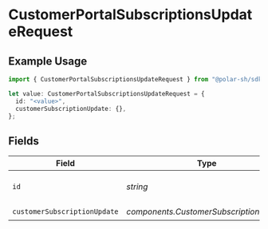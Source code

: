 # CustomerPortalSubscriptionsUpdateRequest

## Example Usage

```typescript
import { CustomerPortalSubscriptionsUpdateRequest } from "@polar-sh/sdk/models/operations/customerportalsubscriptionsupdate.js";

let value: CustomerPortalSubscriptionsUpdateRequest = {
  id: "<value>",
  customerSubscriptionUpdate: {},
};
```

## Fields

| Field                                   | Type                                    | Required                                | Description                             |
| --------------------------------------- | --------------------------------------- | --------------------------------------- | --------------------------------------- |
| `id`                                    | *string*                                | :heavy_check_mark:                      | The subscription ID.                    |
| `customerSubscriptionUpdate`            | *components.CustomerSubscriptionUpdate* | :heavy_check_mark:                      | N/A                                     |